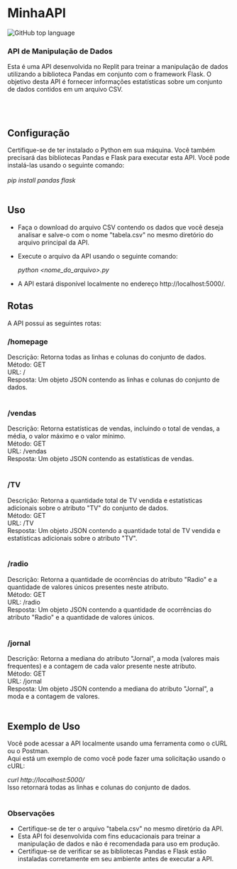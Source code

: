 # MinhaAPI <br/> 
![GitHub top language](https://img.shields.io/github/languages/top/Micheleregina2022/MinhaAPI?color=pink)



### API de Manipulação de Dados
Esta é uma API desenvolvida no Replit para treinar a manipulação de dados utilizando a biblioteca Pandas em conjunto com o framework Flask. O objetivo desta API é fornecer informações estatísticas sobre um conjunto de dados contidos em um arquivo CSV.






<br/> <br/> 
## Configuração
Certifique-se de ter instalado o Python em sua máquina. Você também precisará das bibliotecas Pandas e Flask para executar esta API. Você pode instalá-las usando o seguinte comando: <br/><br/> 
*pip install pandas flask*
<br/> <br/> 
## Uso
* Faça o download do arquivo CSV contendo os dados que você deseja analisar e salve-o com o nome "tabela.csv" no mesmo diretório do arquivo principal da API.

* Execute o arquivo da API usando o seguinte comando:  <br/>

  *python <nome_do_arquivo>.py*

* A API estará disponível localmente no endereço http://localhost:5000/. </br>

## Rotas
A API possui as seguintes rotas: </br>
### /homepage </br>
Descrição: Retorna todas as linhas e colunas do conjunto de dados. </br>
Método: GET </br>
URL: /   </br>
Resposta: Um objeto JSON contendo as linhas e colunas do conjunto de dados. </br></br>

### /vendas </br>
Descrição: Retorna estatísticas de vendas, incluindo o total de vendas, a média, o valor máximo e o valor mínimo. </br>
Método: GET  </br>
URL: /vendas </br>
Resposta: Um objeto JSON contendo as estatísticas de vendas.</br></br>


### /TV </br>
Descrição: Retorna a quantidade total de TV vendida e estatísticas adicionais sobre o atributo "TV" do conjunto de dados. </br>
Método: GET  </br>
URL: /TV  </br>
Resposta: Um objeto JSON contendo a quantidade total de TV vendida e estatísticas adicionais sobre o atributo "TV".</br></br>


### /radio </br>
Descrição: Retorna a quantidade de ocorrências do atributo "Radio" e a quantidade de valores únicos presentes neste atributo.</br>
Método: GET </br>
URL: /radio </br>
Resposta: Um objeto JSON contendo a quantidade de ocorrências do atributo "Radio" e a quantidade de valores únicos. </br></br>


### /jornal </br>
Descrição: Retorna a mediana do atributo "Jornal", a moda (valores mais frequentes) e a contagem de cada valor presente neste atributo.</br>
Método: GET </br>
URL: /jornal </br>
Resposta: Um objeto JSON contendo a mediana do atributo "Jornal", a moda e a contagem de valores. </br></br>


## Exemplo de Uso </br>
Você pode acessar a API localmente usando uma ferramenta como o cURL ou o Postman. </br>
Aqui está um exemplo de como você pode fazer uma solicitação usando o cURL: </br>

*curl http://localhost:5000/*
</br> 
Isso retornará todas as linhas e colunas do conjunto de dados. </br></br>

### Observações </br>
* Certifique-se de ter o arquivo "tabela.csv" no mesmo diretório da API. </br>
* Esta API foi desenvolvida com fins educacionais para treinar a manipulação de dados e não é recomendada para uso em produção.</br>
* Certifique-se de verificar se as bibliotecas Pandas e Flask estão instaladas corretamente em seu ambiente antes de executar a API.</br>

